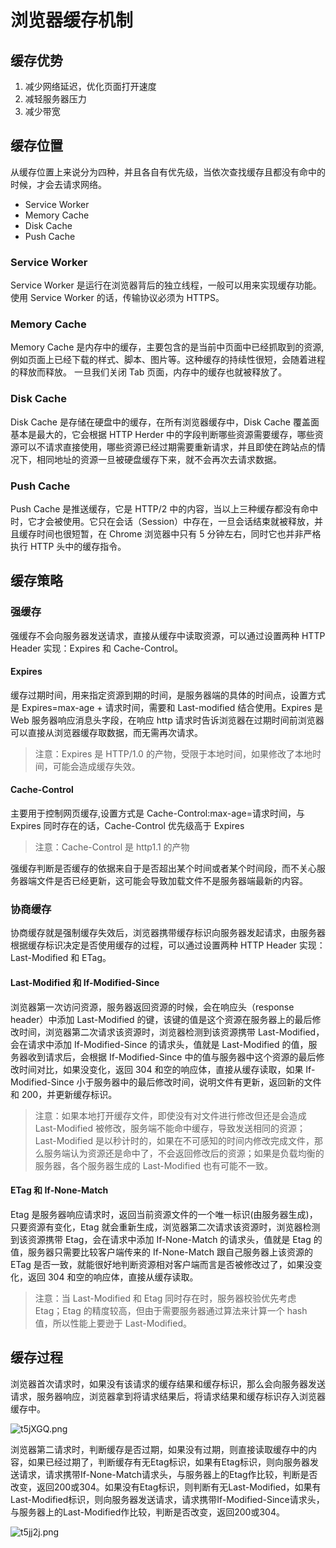 # 浏览器缓存机制

## 缓存优势

1. 减少网络延迟，优化页面打开速度
2. 减轻服务器压力
3. 减少带宽

## 缓存位置

从缓存位置上来说分为四种，并且各自有优先级，当依次查找缓存且都没有命中的时候，才会去请求网络。

- Service Worker
- Memory Cache
- Disk Cache
- Push Cache

### Service Worker

Service Worker 是运行在浏览器背后的独立线程，一般可以用来实现缓存功能。使用 Service Worker 的话，传输协议必须为 HTTPS。

### Memory Cache

Memory Cache 是内存中的缓存，主要包含的是当前中页面中已经抓取到的资源,例如页面上已经下载的样式、脚本、图片等。这种缓存的持续性很短，会随着进程的释放而释放。 一旦我们关闭 Tab 页面，内存中的缓存也就被释放了。

### Disk Cache

Disk Cache 是存储在硬盘中的缓存，在所有浏览器缓存中，Disk Cache 覆盖面基本是最大的，它会根据 HTTP Herder 中的字段判断哪些资源需要缓存，哪些资源可以不请求直接使用，哪些资源已经过期需要重新请求，并且即使在跨站点的情况下，相同地址的资源一旦被硬盘缓存下来，就不会再次去请求数据。

### Push Cache

Push Cache 是推送缓存，它是 HTTP/2 中的内容，当以上三种缓存都没有命中时，它才会被使用。它只在会话（Session）中存在，一旦会话结束就被释放，并且缓存时间也很短暂，在 Chrome 浏览器中只有 5 分钟左右，同时它也并非严格执行 HTTP 头中的缓存指令。

## 缓存策略

### 强缓存

强缓存不会向服务器发送请求，直接从缓存中读取资源，可以通过设置两种 HTTP Header 实现：Expires 和 Cache-Control。

#### Expires

缓存过期时间，用来指定资源到期的时间，是服务器端的具体的时间点，设置方式是 Expires=max-age + 请求时间，需要和 Last-modified 结合使用。Expires 是 Web 服务器响应消息头字段，在响应 http 请求时告诉浏览器在过期时间前浏览器可以直接从浏览器缓存取数据，而无需再次请求。

> 注意：Expires 是 HTTP/1.0 的产物，受限于本地时间，如果修改了本地时间，可能会造成缓存失效。

#### Cache-Control

主要用于控制网页缓存,设置方式是 Cache-Control:max-age=请求时间，与 Expires 同时存在的话，Cache-Control 优先级高于 Expires

> 注意：Cache-Control 是 http1.1 的产物

强缓存判断是否缓存的依据来自于是否超出某个时间或者某个时间段，而不关心服务器端文件是否已经更新，这可能会导致加载文件不是服务器端最新的内容。

### 协商缓存

协商缓存就是强制缓存失效后，浏览器携带缓存标识向服务器发起请求，由服务器根据缓存标识决定是否使用缓存的过程，可以通过设置两种 HTTP Header 实现：Last-Modified 和 ETag。

#### Last-Modified 和 If-Modified-Since

浏览器第一次访问资源，服务器返回资源的时候，会在响应头（response header）中添加 Last-Modified 的键，该键的值是这个资源在服务器上的最后修改时间，浏览器第二次请求该资源时，浏览器检测到该资源携带 Last-Modified，会在请求中添加 If-Modified-Since 的请求头，值就是 Last-Modified 的值，服务器收到请求后，会根据 If-Modified-Since 中的值与服务器中这个资源的最后修改时间对比，如果没变化，返回 304 和空的响应体，直接从缓存读取，如果 If-Modified-Since 小于服务器中的最后修改时间，说明文件有更新，返回新的文件和 200，并更新缓存标识。

> 注意：如果本地打开缓存文件，即使没有对文件进行修改但还是会造成 Last-Modified 被修改，服务端不能命中缓存，导致发送相同的资源；Last-Modified 是以秒计时的，如果在不可感知的时间内修改完成文件，那么服务端认为资源还是命中了，不会返回修改后的资源；如果是负载均衡的服务器，各个服务器生成的 Last-Modified 也有可能不一致。

#### ETag 和 If-None-Match

Etag 是服务器响应请求时，返回当前资源文件的一个唯一标识(由服务器生成)，只要资源有变化，Etag 就会重新生成，浏览器第二次请求该资源时，浏览器检测到该资源携带 Etag，会在请求中添加 If-None-Match 的请求头，值就是 Etag 的值，服务器只需要比较客户端传来的 If-None-Match 跟自己服务器上该资源的 ETag 是否一致，就能很好地判断资源相对客户端而言是否被修改过了，如果没变化，返回 304 和空的响应体，直接从缓存读取。

> 注意：当 Last-Modified 和 Etag 同时存在时，服务器校验优先考虑 Etag；Etag 的精度较高，但由于需要服务器通过算法来计算一个 hash 值，所以性能上要逊于 Last-Modified。

## 缓存过程

浏览器首次请求时，如果没有该请求的缓存结果和缓存标识，那么会向服务器发送请求，服务器响应，浏览器拿到将请求结果后，将请求结果和缓存标识存入浏览器缓存中。

![t5jXGQ.png](https://s1.ax1x.com/2020/06/09/t5jXGQ.png)

浏览器第二请求时，判断缓存是否过期，如果没有过期，则直接读取缓存中的内容，如果已经过期了，判断缓存有无Etag标识，如果有Etag标识，则向服务器发送请求，请求携带If-None-Match请求头，与服务器上的Etag作比较，判断是否改变，返回200或304。如果没有Etag标识，则判断有无Last-Modified，如果有Last-Modified标识，则向服务器发送请求，请求携带If-Modified-Since请求头，与服务器上的Last-Modified作比较，判断是否改变，返回200或304。

![t5jj2j.png](https://s1.ax1x.com/2020/06/09/t5jj2j.png)
